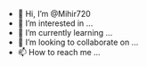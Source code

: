 - 👋 Hi, I’m @Mihir720
- 👀 I’m interested in ...
- 🌱 I’m currently learning ...
- 💞️ I’m looking to collaborate on ...
- 📫 How to reach me ...

<!---
Mihir720/Mihir720 is a ✨ special ✨ repository because its `README.md` (this file) appears on your GitHub profile.
You can click the Preview link to take a look at your changes.
--->

